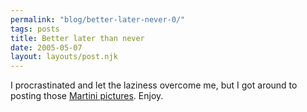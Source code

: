 ```yaml
---
permalink: "blog/better-later-never-0/"
tags: posts
title: Better later than never
date: 2005-05-07
layout: layouts/post.njk
---
```


I procrastinated and let the laziness overcome me, but I got around to posting those [Martini pictures][1]. Enjoy.

 [1]: http://www.tim.cx/pics/index.php?album=Dress+Up+Martini+Night